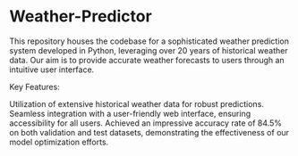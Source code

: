 # Weather-Predictor
This repository houses the codebase for a sophisticated weather prediction system developed in Python, leveraging over 20 years of historical weather data. Our aim is to provide accurate weather forecasts to users through an intuitive user interface.

Key Features:

Utilization of extensive historical weather data for robust predictions.
Seamless integration with a user-friendly web interface, ensuring accessibility for all users.
Achieved an impressive accuracy rate of 84.5% on both validation and test datasets, demonstrating the effectiveness of our model optimization efforts.
